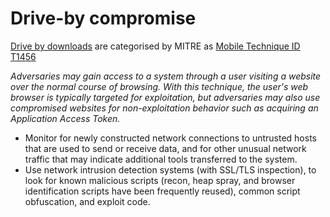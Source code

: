 # Drive-by compromise

[Drive by downloads](../general/drive-by.md) are categorised by MITRE as [Mobile Technique ID T1456](https://attack.mitre.org/techniques/T1456/)

_Adversaries may gain access to a system through a user visiting a website over the normal course of browsing. With this technique, the user's web browser is typically targeted for exploitation, but adversaries may also use compromised websites for non-exploitation behavior such as acquiring an Application Access Token._

* Monitor for newly constructed network connections to untrusted hosts that are used to send or receive data, and for other unusual network traffic that may indicate additional tools transferred to the system. 
* Use network intrusion detection systems (with SSL/TLS inspection), to look for known malicious scripts (recon, heap spray, and browser identification scripts have been frequently reused), common script obfuscation, and exploit code.

